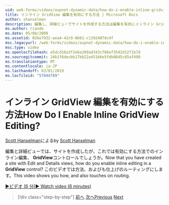 ```yaml
---
uid: web-forms/videos/aspnet-dynamic-data/how-do-i-enable-inline-gridview-editing
title: インライン GridView 編集を有効にする方法 | Microsoft Docs
author: shanselman
description: 編集し、詳細ビューでサイトを作成する方法は編集を有効にインライン GridView コントロールのでしょうか。 このビデオで説明する方法、およびも touc.
ms.author: riande
ms.date: 05/08/2008
ms.assetid: 026e7932-aea4-42c9-8661-c1392407dc4f
msc.legacyurl: /web-forms/videos/aspnet-dynamic-data/how-do-i-enable-inline-gridview-editing
msc.type: video
ms.openlocfilehash: e5dcd16a3f2e6a209ad343cf86ef3542d12f1b7d
ms.sourcegitcommit: 24b1f6decbb17bb22a45166e5fdb0845c65af498
ms.translationtype: MT
ms.contentlocale: ja-JP
ms.lasthandoff: 03/01/2019
ms.locfileid: "57044789"
---
```

<a name="how-do-i-enable-inline-gridview-editing"></a><span data-ttu-id="f7a16-105">インライン GridView 編集を有効にする方法</span><span class="sxs-lookup"><span data-stu-id="f7a16-105">How Do I Enable Inline GridView Editing?</span></span>
====================
<span data-ttu-id="f7a16-106">[Scott Hanselman](https://github.com/shanselman)による</span><span class="sxs-lookup"><span data-stu-id="f7a16-106">by [Scott Hanselman](https://github.com/shanselman)</span></span>

<span data-ttu-id="f7a16-107">編集と詳細ビューでは、サイトを作成したが、これでは有効にする方法でのインライン編集、 **GridView**コントロールでしょうか。</span><span class="sxs-lookup"><span data-stu-id="f7a16-107">Now that you have created a site with Edit and Details views, how do you enable inline editing in a **GridView** control?</span></span> <span data-ttu-id="f7a16-108">このビデオでは方法、およびも仕上げのルーティングにします。</span><span class="sxs-lookup"><span data-stu-id="f7a16-108">This video shows you how, and also touches on routing.</span></span>

[<span data-ttu-id="f7a16-109">&#9654;ビデオ (6 分)</span><span class="sxs-lookup"><span data-stu-id="f7a16-109">&#9654; Watch video (6 minutes)</span></span>](https://channel9.msdn.com/Blogs/ASP-NET-Site-Videos/how-do-i-enable-inline-gridview-editing)

> [!div class="step-by-step"]
> <span data-ttu-id="f7a16-110">[前へ](your-first-scaffold-and-what-is-dynamic-data.md)
> [次へ](how-do-i-change-how-my-fields-render.md)</span><span class="sxs-lookup"><span data-stu-id="f7a16-110">[Previous](your-first-scaffold-and-what-is-dynamic-data.md)
[Next](how-do-i-change-how-my-fields-render.md)</span></span>
